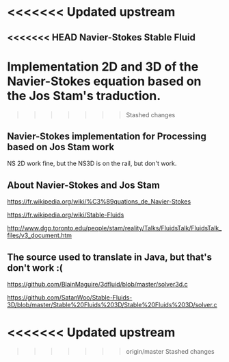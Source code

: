 <<<<<<< Updated upstream
=======
<<<<<<< HEAD
Navier-Stokes Stable Fluid
--
Implementation 2D and 3D of the Navier-Stokes equation based on the Jos Stam's traduction.
=======
>>>>>>> Stashed changes

Navier-Stokes implementation for Processing based on Jos Stam work
--
NS 2D work fine, but the NS3D is on the rail, but don't work.


About Navier-Stokes and Jos Stam
--
https://fr.wikipedia.org/wiki/%C3%89quations_de_Navier-Stokes

https://fr.wikipedia.org/wiki/Stable-Fluids

http://www.dgp.toronto.edu/people/stam/reality/Talks/FluidsTalk/FluidsTalk_files/v3_document.htm


The source used to translate in Java, but that's don't work :(
--
https://github.com/BlainMaguire/3dfluid/blob/master/solver3d.c

https://github.com/SatanWoo/Stable-Fluids-3D/blob/master/Stable%20Fluids%203D/Stable%20Fluids%203D/solver.c


<<<<<<< Updated upstream
=======
>>>>>>> origin/master
>>>>>>> Stashed changes
